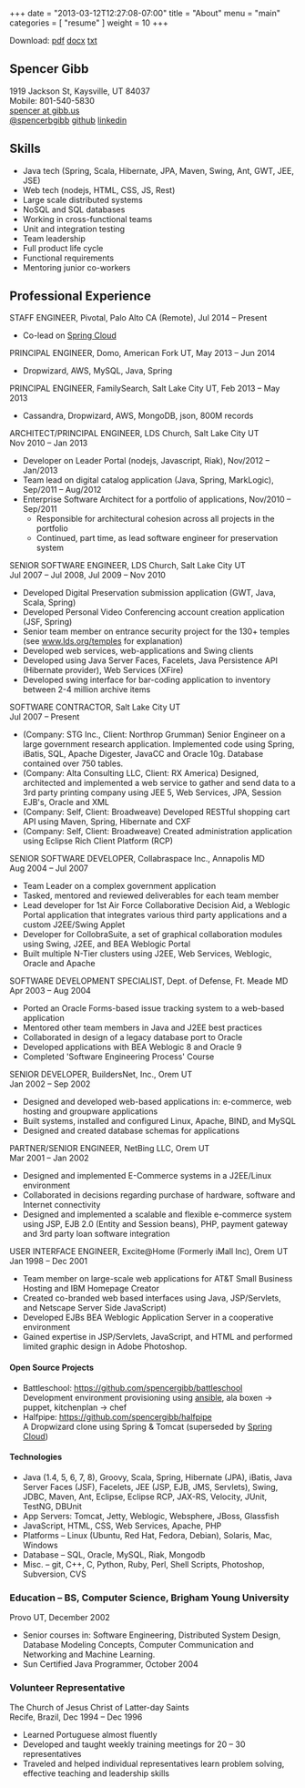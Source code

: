 +++
date = "2013-03-12T12:27:08-07:00"
title = "About"
menu = "main"
categories = [
  "resume"
]
weight = 10
+++

Download: [pdf](/resume/spencer_gibb_resume.pdf)
[docx](/resume/spencer_gibb_resume.docx)
[txt](/resume/spencer_gibb_resume.txt)

Spencer Gibb
---------
1919 Jackson St, Kaysville, UT 84037<br/>
Mobile: 801-540-5830<br/>
[spencer at gibb.us](mailto:spencer@gibb.us)<br/>
[@spencerbgibb](http://twitter.com/spencerbgibb)
[github](https://github.com/spencergibb)
[linkedin](http://www.linkedin.com/in/spencergibb)

Skills
---------
* Java tech (Spring, Scala, Hibernate, JPA, Maven, Swing, Ant, GWT, JEE, JSE)
* Web tech (nodejs, HTML, CSS, JS, Rest)
* Large scale distributed systems
* NoSQL and SQL databases
* Working in cross-functional teams
* Unit and integration testing
* Team leadership
* Full product life cycle
* Functional requirements
* Mentoring junior co-workers

Professional Experience
------------------------------------------------------------------------------------------
STAFF ENGINEER, Pivotal, Palo Alto CA (Remote), Jul 2014 – Present

* Co-lead on [Spring Cloud](https://github.com/spring-cloud)

PRINCIPAL ENGINEER, Domo, American Fork UT, May 2013 – Jun 2014

* Dropwizard, AWS, MySQL, Java, Spring

PRINCIPAL ENGINEER, FamilySearch, Salt Lake City UT, Feb 2013 – May 2013

* Cassandra, Dropwizard, AWS, MongoDB, json, 800M records

ARCHITECT/PRINCIPAL ENGINEER, LDS Church, Salt Lake City UT<br>
Nov 2010 – Jan 2013

* Developer on Leader Portal (nodejs, Javascript, Riak), Nov/2012 – Jan/2013
* Team lead on digital catalog application (Java, Spring, MarkLogic), Sep/2011 – Aug/2012
* Enterprise Software Architect for a portfolio of applications, Nov/2010 – Sep/2011
  * Responsible for architectural cohesion across all projects in the portfolio
  * Continued, part time, as lead software engineer for preservation system

SENIOR SOFTWARE ENGINEER, LDS Church, Salt Lake City UT<br>
  Jul 2007 – Jul 2008, Jul 2009 – Nov 2010

* Developed Digital Preservation submission application (GWT, Java, Scala, Spring)
* Developed Personal Video Conferencing account creation application (JSF, Spring)
* Senior team member on entrance security project for the 130+ temples (see
  www.lds.org/temples for explanation)
* Developed web services, web-applications and Swing clients
* Developed using Java Server Faces, Facelets, Java Persistence API (Hibernate provider),
  Web Services (XFire)
* Developed swing interface for bar-coding application to inventory between 2-4 million
  archive items

SOFTWARE CONTRACTOR, Salt Lake City UT<br/>
  Jul 2007 – Present

* (Company: STG Inc., Client: Northrop Grumman) Senior Engineer on a large government
  research application.  Implemented code using Spring, iBatis, SQL, Apache Digester,
  JavaCC and Oracle 10g.  Database contained over 750 tables.
* (Company: Alta Consulting LLC, Client: RX America) Designed, architected and implemented
  a web service to gather and send data to a 3rd party printing company using JEE 5, Web
  Services, JPA, Session EJB's, Oracle and XML
* (Company: Self, Client: Broadweave) Developed RESTful shopping cart API using Maven,
  Spring, Hibernate and CXF
* (Company: Self, Client: Broadweave) Created administration application using Eclipse
  Rich Client Platform (RCP)

SENIOR SOFTWARE DEVELOPER, Collabraspace Inc., Annapolis MD<br>
 Aug 2004 – Jul 2007

* Team Leader on a complex government application
* Tasked, mentored and reviewed deliverables for each team member
* Lead developer for 1st Air Force Collaborative Decision Aid, a Weblogic Portal
  application that integrates various third party applications and a custom J2EE/Swing
  Applet
* Developer for CollobraSuite, a set of graphical collaboration modules using Swing, J2EE,
  and BEA Weblogic Portal
* Built multiple N-Tier clusters using J2EE, Web Services, Weblogic, Oracle and Apache

SOFTWARE DEVELOPMENT SPECIALIST, Dept. of Defense, Ft. Meade MD<br>
 Apr 2003 – Aug 2004

* Ported an Oracle Forms-based issue tracking system to a web-based application
* Mentored other team members in Java and J2EE best practices
* Collaborated in design of a legacy database port to Oracle
* Developed applications with BEA Weblogic 8 and Oracle 9
* Completed 'Software Engineering Process' Course

SENIOR DEVELOPER, BuildersNet, Inc., Orem UT<br>
 Jan 2002 – Sep 2002

* Designed and developed web-based applications in: e-commerce, web hosting and groupware
  applications
* Built systems, installed and configured Linux, Apache, BIND, and MySQL
* Designed and created database schemas for applications

PARTNER/SENIOR ENGINEER, NetBing LLC, Orem UT<br>
 Mar 2001 – Jan 2002

* Designed and implemented E-Commerce systems in a J2EE/Linux environment
* Collaborated in decisions regarding purchase of hardware, software and Internet
  connectivity
* Designed and implemented a scalable and flexible e-commerce system using JSP, EJB 2.0
  (Entity and Session beans), PHP, payment gateway and 3rd party loan software integration

USER INTERFACE ENGINEER, Excite@Home (Formerly iMall Inc), Orem UT<br/>
 Jan 1998 – Dec 2001

* Team member on large-scale web applications for AT&T Small Business Hosting and IBM
  Homepage Creator
* Created co-branded web based interfaces using Java, JSP/Servlets, and Netscape Server
  Side JavaScript)
* Developed EJBs BEA Weblogic Application Server in a cooperative environment
* Gained expertise in JSP/Servlets, JavaScript, and HTML and performed limited graphic
  design in Adobe Photoshop.

#### Open Source Projects

 * Battleschool: https://github.com/spencergibb/battleschool<br/>
   Development environment provisioning using [ansible](http:ansible.com), ala boxen -> puppet, kitchenplan -> chef
 * Halfpipe: https://github.com/spencergibb/halfpipe<br/>
   A Dropwizard clone using Spring & Tomcat (superseded by [Spring Cloud](https://github.com/spring-cloud))

#### Technologies

* Java (1.4, 5, 6, 7, 8), Groovy, Scala, Spring, Hibernate (JPA), iBatis, Java Server Faces (JSF), Facelets,
  JEE (JSP, EJB, JMS, Servlets), Swing, JDBC, Maven, Ant, Eclipse, Eclipse RCP, JAX-RS,
  Velocity, JUnit, TestNG, DBUnit
* App Servers:  Tomcat, Jetty, Weblogic, Websphere, JBoss, Glassfish
* JavaScript, HTML, CSS, Web Services, Apache, PHP
* Platforms – Linux (Ubuntu, Red Hat, Fedora, Debian), Solaris, Mac, Windows
* Database – SQL, Oracle, MySQL, Riak, Mongodb
* Misc. – git, C++, C, Python, Ruby, Perl, Shell Scripts, Photoshop, Subversion, CVS


### Education – BS, Computer Science, Brigham Young University
Provo UT, December 2002

* Senior courses in: Software Engineering, Distributed System Design, Database Modeling
  Concepts, Computer Communication and Networking and Machine Learning.
* Sun Certified Java Programmer, October 2004

### Volunteer Representative
  The Church of Jesus Christ of Latter-day Saints<br/>
  Recife, Brazil, Dec 1994 – Dec 1996

* Learned Portuguese almost fluently
* Developed and taught weekly training meetings for 20 – 30 representatives
* Traveled and helped individual representatives learn problem solving, effective teaching
  and leadership skills
